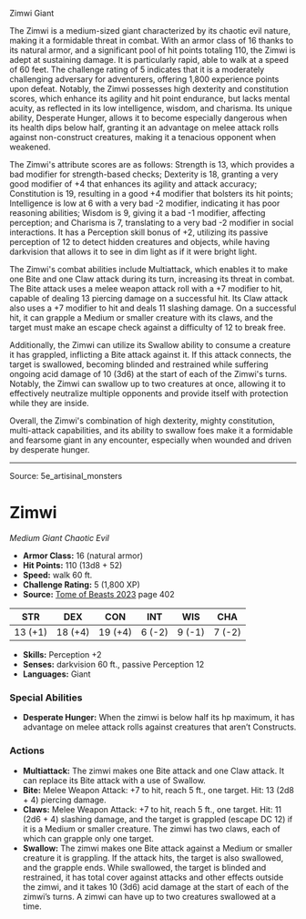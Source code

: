 <MonsterName/>Zimwi</MonsterName>
<CreatureType/>Giant</CreatureType>

<summary>The Zimwi is a medium-sized giant characterized by its chaotic evil nature, making it a formidable threat in combat. With an armor class of 16 thanks to its natural armor, and a significant pool of hit points totaling 110, the Zimwi is adept at sustaining damage. It is particularly rapid, able to walk at a speed of 60 feet. The challenge rating of 5 indicates that it is a moderately challenging adversary for adventurers, offering 1,800 experience points upon defeat. Notably, the Zimwi possesses high dexterity and constitution scores, which enhance its agility and hit point endurance, but lacks mental acuity, as reflected in its low intelligence, wisdom, and charisma. Its unique ability, Desperate Hunger, allows it to become especially dangerous when its health dips below half, granting it an advantage on melee attack rolls against non-construct creatures, making it a tenacious opponent when weakened.</summary>

<detail>

The Zimwi's attribute scores are as follows: Strength is 13, which provides a bad modifier for strength-based checks; Dexterity is 18, granting a very good modifier of +4 that enhances its agility and attack accuracy; Constitution is 19, resulting in a good +4 modifier that bolsters its hit points; Intelligence is low at 6 with a very bad -2 modifier, indicating it has poor reasoning abilities; Wisdom is 9, giving it a bad -1 modifier, affecting perception; and Charisma is 7, translating to a very bad -2 modifier in social interactions. It has a Perception skill bonus of +2, utilizing its passive perception of 12 to detect hidden creatures and objects, while having darkvision that allows it to see in dim light as if it were bright light.

The Zimwi's combat abilities include Multiattack, which enables it to make one Bite and one Claw attack during its turn, increasing its threat in combat. The Bite attack uses a melee weapon attack roll with a +7 modifier to hit, capable of dealing 13 piercing damage on a successful hit. Its Claw attack also uses a +7 modifier to hit and deals 11 slashing damage. On a successful hit, it can grapple a Medium or smaller creature with its claws, and the target must make an escape check against a difficulty of 12 to break free. 

Additionally, the Zimwi can utilize its Swallow ability to consume a creature it has grappled, inflicting a Bite attack against it. If this attack connects, the target is swallowed, becoming blinded and restrained while suffering ongoing acid damage of 10 (3d6) at the start of each of the Zimwi's turns. Notably, the Zimwi can swallow up to two creatures at once, allowing it to effectively neutralize multiple opponents and provide itself with protection while they are inside.

Overall, the Zimwi's combination of high dexterity, mighty constitution, multi-attack capabilities, and its ability to swallow foes make it a formidable and fearsome giant in any encounter, especially when wounded and driven by desperate hunger.</detail>



---

Source: 5e_artisinal_monsters

# Zimwi

*Medium* *Giant* *Chaotic Evil*

- **Armor Class:** 16 (natural armor)
- **Hit Points:** 110 (13d8 + 52)
- **Speed:** walk 60 ft.
- **Challenge Rating:** 5 (1,800 XP)
- **Source:** [Tome of Beasts 2023](https://koboldpress.com/kpstore/product/tome-of-beasts-1-2023-edition/) page 402

| STR | DEX | CON | INT | WIS | CHA |
| --- | --- | --- | --- | --- | --- |
| 13 (+1) | 18 (+4) | 19 (+4) | 6 (-2) | 9 (-1) | 7 (-2) |

- **Skills:** Perception +2
- **Senses:** darkvision 60 ft., passive Perception 12
- **Languages:** Giant

### Special Abilities

- **Desperate Hunger:** When the zimwi is below half its hp maximum, it has advantage on melee attack rolls against creatures that aren’t Constructs.

### Actions

- **Multiattack:** The zimwi makes one Bite attack and one Claw attack. It can replace its Bite attack with a use of Swallow.
- **Bite:** Melee Weapon Attack: +7 to hit, reach 5 ft., one target. Hit: 13 (2d8 + 4) piercing damage.
- **Claws:** Melee Weapon Attack: +7 to hit, reach 5 ft., one target. Hit: 11 (2d6 + 4) slashing damage, and the target is grappled (escape DC 12) if it is a Medium or smaller creature. The zimwi has two claws, each of which can grapple only one target.
- **Swallow:** The zimwi makes one Bite attack against a Medium or smaller creature it is grappling. If the attack hits, the target is also swallowed, and the grapple ends. While swallowed, the target is blinded and restrained, it has total cover against attacks and other effects outside the zimwi, and it takes 10 (3d6) acid damage at the start of each of the zimwi’s turns. A zimwi can have up to two creatures swallowed at a time.


